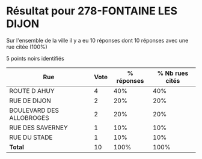 # Résultat pour 278-FONTAINE LES DIJON

Sur l'ensemble de la ville il y a eu 10 réponses dont 10 réponses avec une rue citée (100%)

5 points noirs identifiés

| Rue | Vote | % réponses | % Nb rues cités|
|-----|------|------------|----------------|
| ROUTE D AHUY | 4 | 40% | 40%|
| RUE DE DIJON | 2 | 20% | 20%|
| BOULEVARD DES ALLOBROGES | 2 | 20% | 20%|
| RUE DES SAVERNEY | 1 | 10% | 10%|
| RUE DU STADE | 1 | 10% | 10%|
| **Total** | 10 | 100% | 100%|
